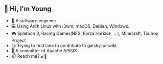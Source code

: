 ## 👋 Hi, I'm Young

* 🦸 A software engineer
* 💻 Using Arch Linux with i3wm, macOS, Debian, Windows.
* 🎮 Splatoon 3, Racing Games(NFS, Forza Horizon, ...), Minecraft, Touhou Project.
* 😥 Trying to find time to contribute to gatsby-oi-wiki.
* 🚀 A committer of Apache APISIX. 
* 📫 Reach me? ↙️👀

